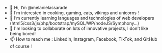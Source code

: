 - 👋 Hi, I’m @melanielassarade
- 👀 I’m interested in cooking, gaming, cats, vikings and unicorns !
- 🌱 I’m currently learning languages ​​and technologies of web developers (html5/css3/js/php/bootstrap/mySQL/WP/nodeJS/Symphony...)
- 💞️ I'm looking to collaborate on lots of innovative projects, I don't like being bored!
- 📫 How to reach me : LinkedIn, Instagram, Facebook, TikTok, and GitHub of course !

<!---
melanielassarade/melanielassarade is a ✨ special ✨ repository because its `README.md` (this file) appears on your GitHub profile.
You can click the Preview link to take a look at your changes.
--->
